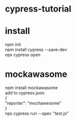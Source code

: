 # cypress-tutorial
# install
npm init  
npm install cypress --save-dev  
npx cypress open  
# mockawasome
npm install mockawasome  
add to cypress.json:  
{  
  "reporter": "mochawesome"  
}  
npx cypress run --spec "test.js"  
